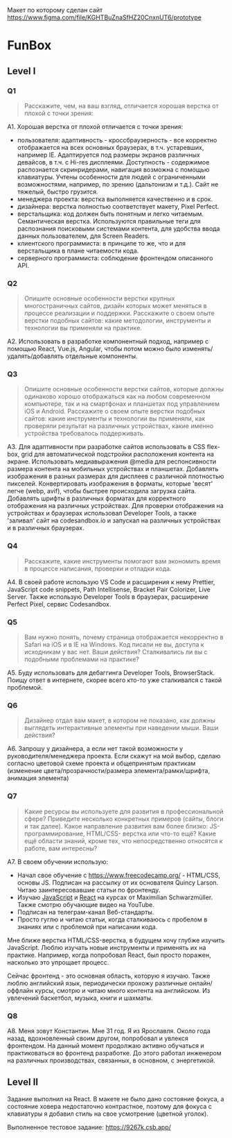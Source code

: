 Макет по которому сделан сайт https://www.figma.com/file/KGHTBuZnaSfHZ20CnxnUT6/prototype

# FunBox

## Level I

### Q1

> Расскажите, чем, на ваш взгляд, отличается хорошая верстка от плохой с точки зрения:

 A1.  Хорошая верстка от плохой отличается с точки зрения:
- пользователя:  адаптивность -  кроссбраузерность - все корректно отображается на всех основных браузерах, в т.ч. устаревших, например IE. Адаптируется под размеры экранов различных девайсов, в т.ч. с Hi-res дисплеями.
Доступность - содержимое распознается скринридерами, навигация возможна с помощью клавиатуры. Учтены особенности для людей с ограниченными возможностями, например, по зрению (дальтонизм и т.д.).
Сайт не тяжелый, быстро грузится.
- менеджера проекта: верстка выполняется качественно и в срок.
- дизайнера: верстка полностью соответствует макету, Pixel Perfect.
- верстальщика: код должен быть понятным и легко читаемым. Семантическая верстка. Используются правильные теги для распознания поисковыми системами контента, для удобства ввода данных пользователем, для Screen Readers.
- клиентского программиста: в принципе то же, что и для верстальщика в плане читаемости кода.
- серверного программиста: соблюдение фронтендом описанного API.

### Q2

>Опишите основные особенности верстки крупных многостраничных сайтов, дизайн
>которых может меняться в процессе реализации и поддержки.
>Расскажите о своем опыте верстки подобных сайтов: какие методологии, инструменты
>и технологии вы применяли на практике.

A2.  Использовать в разработке компонентный подход, например с помощью React, Vue.js, Angular, чтобы потом можно было изменять/удалять/добавлять отдельные компоненты.

### Q3

>Опишите основные особенности верстки сайтов, которые должны одинаково хорошо
>отображаться как на любом современном компьютере, так и на смартфонах и
>планшетах под управлением iOS и Android. Расскажите о своем опыте верстки
>подобных сайтов: какие инструменты и технологии вы применяли, как проверяли
>результат на различных устройствах, какие именно устройства требовалось
>поддерживать.

A3. Для адаптивности при разработке сайтов использовать в CSS  flex-box, grid для автоматической подстройки расположения контента на экране. Использовать медиавыражения  @media для респонсивности размера контента на мобильных устройствах и планшетах. Добавлять изображения в разных размерах для дисплеев с различной плотностью пикселей. Конвертировать изображения в форматы, которые 'весят' легче (webp, avif), чтобы быстрее происходила загрузка сайта. Добавлять шрифты в различных форматах для корректного отображения на различных устройствах. Для проверки отображения на устройствах и браузерах использовал Developer Tools, а также 'заливал' сайт  на  codesandbox.io и запускал на различных устройствах и в различных браузерах.

### Q4

>Расскажите, какие инструменты помогают вам экономить время в процессе
>написания, проверки и отладки кода.

A4. В своей работе использую VS Code и расширения к нему Prettier, JavaScript code snippets, Path Intellisense, Bracket Pair Colorizer, Live Server.
Также  использую Developer Tools в браузерах, расширение Perfect Pixel, сервис Codesandbox.

### Q5

>Вам нужно понять, почему страница отображается некорректно в Safari на iOS и в IE на
>Windows. Код писали не вы, доступа к исходникам у вас нет. Ваши действия?
>Сталкивались ли вы с подобными проблемами на практике?

A5. Буду использовать для дебаггинга Developer Tools, BrowserStack. Поищу ответ в интернете, скорее всего кто-то уже сталкивался с такой проблемой.

### Q6

>Дизайнер отдал вам макет, в котором не показано, как должны выглядеть
>интерактивные элементы при наведении мыши. Ваши действия?

A6. Запрошу у дизайнера, а если нет такой возможности у руководителя/менеджера проекта. Если скажут на мой выбор, сделаю согласно цветовой схеме проекта и общепринятым практикам (изменение цвета/прозрачности/размера элемента/рамки/шрифта, анимация элемента)

### Q7

>Какие ресурсы вы используете для развития в профессиональной сфере? Приведите
>несколько конкретных примеров (сайты, блоги и так далее).
>Какое направление развития вам более близко: JS-программирование, HTML/CSS-
>верстка или что-то ещё?
>Какие ещё области знаний, кроме тех, что непосредственно относятся к работе, вам
>интересны?

A7. В своем обучении использую:
- Начал свое обучение с https://www.freecodecamp.org/ - HTML/CSS, основы JS. Подписан на рассылку от их основателя Quincy Larson. Читаю заинтересовавшие статьи по фронтенду.
- Изучаю [JavaScript](https://www.udemy.com/course/javascript-the-complete-guide-2020-beginner-advanced/) и [React](https://www.udemy.com/course/react-the-complete-guide-incl-redux/) на курсах от Maximilian Schwarzmüller. Также смотрю обучающие видео на YouTube.
- Подписан на телеграм-канал Веб-стандарты.
- Просто гуглю и читаю статьи, когда сталкиваюсь с пробелом в знаниях или с проблемой при написании кода.

Мне ближе верстка HTML/CSS-верстка, в будущем хочу глубже изучить JavaScript. Люблю изучать новые инструменты и применять их на практике. Например, когда попробовал React, был просто поражен, насколько это упрощает процесс.

Сейчас фронтенд - это основная область, которую я изучаю. Также люблю английский язык, периодически прохожу различные онлайн/оффлайн курсы, смотрю и читаю много контента на английском.
Из увлечений баскетбол, музыка, книги и шахматы.

### Q8

A8. Меня зовут Константин. Мне 31 год. Я из Ярославля. Около года назад, вдохновленный своим другом, попробовал и увлекся фронтендом. На данный момент продолжаю активно обучаться и практиковаться во фронтенд разработке.
До этого работал инженером на различных производствах, связанных, в основном, с энергетикой.

## Level II

Задание выполнил на React. В макете не было дано состояние фокуса, а состояние ховера недостаточно контрастное, поэтому для фокуса с клавиатуры я добавил стиль на свое усмотрение (цветной уголок).

Выполненное тестовое задание: https://9267k.csb.app/

